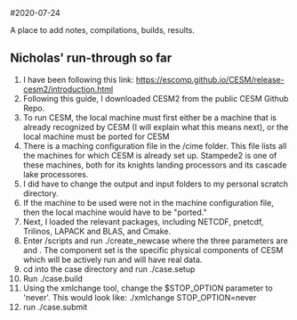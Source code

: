 #2020-07-24

A place to add notes, compilations, builds, results.

## Nicholas' run-through so far
1. I have been following this link: https://escomp.github.io/CESM/release-cesm2/introduction.html
2. Following this guide, I downloaded CESM2 from the public CESM Github Repo. 
3. To run CESM, the local machine must first either be a machine that is already recognized by CESM (I will explain what this means next), or the local machine
must be ported for CESM
4. There is a maching configuration file in the /cime folder. This file lists all the machines for which CESM is already set up. Stampede2 is one of these machines,
both for its knights landing processors and its cascade lake processores. 
5. I did have to change the output and input folders to my personal scratch directory.
6. If the machine to be used were not in the machine configuration file, then the local machine would have to be "ported."
7. Next, I loaded the relevant packages, including NETCDF, pnetcdf, Trilinos, LAPACK and BLAS, and Cmake. 
8. Enter /scripts and run ./create_newcase where the three parameters are <casename> <compset> and <grid resolution>. The component set is the specific physical components of CESM which will be actively run and will have real data.
9. cd into the case directory and run ./case.setup
10. Run ./case.build
11. Using the xmlchange tool, change the $STOP_OPTION parameter to 'never'. This would look like: ./xmlchange STOP_OPTION=never
12. run ./case.submit
